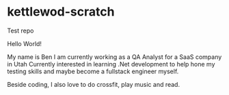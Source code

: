 # kettlewod-scratch
Test repo 

Hello World!

My name is Ben
I am currently working as a QA Analyst for a SaaS company in Utah
Currently interested in learning .Net development to help hone my testing skills and maybe become a fullstack engineer myself. 

Beside coding, I also love to do crossfit, play music and read. 
